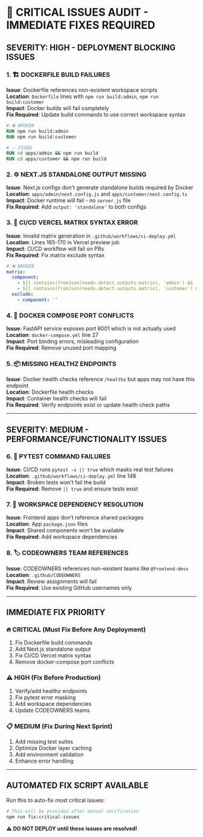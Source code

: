 # 🚨 **CRITICAL ISSUES AUDIT - IMMEDIATE FIXES REQUIRED**

## **SEVERITY: HIGH - DEPLOYMENT BLOCKING ISSUES**

### **1. 🏗️ DOCKERFILE BUILD FAILURES**

**Issue**: Dockerfile references non-existent workspace scripts  
**Location**: `Dockerfile` lines with `npm run build:admin`, `npm run build:customer`  
**Impact**: Docker builds will fail completely  
**Fix Required**: Update build commands to use correct workspace syntax

```dockerfile
# ❌ BROKEN
RUN npm run build:admin
RUN npm run build:customer

# ✅ FIXED
RUN cd apps/admin && npm run build
RUN cd apps/customer && npm run build
```

### **2. ⚙️ NEXT.JS STANDALONE OUTPUT MISSING**

**Issue**: Next.js configs don't generate standalone builds required by Docker  
**Location**: `apps/admin/next.config.js` and `apps/customer/next.config.ts`  
**Impact**: Docker runtime will fail - no `server.js` file  
**Fix Required**: Add `output: 'standalone'` to both configs

### **3. 🔧 CI/CD VERCEL MATRIX SYNTAX ERROR**

**Issue**: Invalid matrix generation in `.github/workflows/ci-deploy.yml`  
**Location**: Lines 165-170 in Vercel preview job  
**Impact**: CI/CD workflow will fail on PRs  
**Fix Required**: Fix matrix exclude syntax

```yaml
# ❌ BROKEN
matrix:
  component: 
    - ${{ contains(fromJson(needs.detect.outputs.matrix), 'admin') && 'admin' || '' }}
    - ${{ contains(fromJson(needs.detect.outputs.matrix), 'customer') && 'customer' || '' }}
  exclude:
    - component: ''
```

### **4. 🐳 DOCKER COMPOSE PORT CONFLICTS**

**Issue**: FastAPI service exposes port 8001 which is not actually used  
**Location**: `docker-compose.yml` line 27  
**Impact**: Port binding errors, misleading configuration  
**Fix Required**: Remove unused port mapping

### **5. 📦 MISSING HEALTHZ ENDPOINTS**

**Issue**: Docker health checks reference `/healthz` but apps may not have this endpoint  
**Location**: Dockerfile health checks  
**Impact**: Container health checks will fail  
**Fix Required**: Verify endpoints exist or update health check paths

---

## **SEVERITY: MEDIUM - PERFORMANCE/FUNCTIONALITY ISSUES**

### **6. 🧪 PYTEST COMMAND FAILURES**

**Issue**: CI/CD runs `pytest -v || true` which masks real test failures  
**Location**: `.github/workflows/ci-deploy.yml` line 148  
**Impact**: Broken tests won't fail the build  
**Fix Required**: Remove `|| true` and ensure tests exist

### **7. 🔗 WORKSPACE DEPENDENCY RESOLUTION**

**Issue**: Frontend apps don't reference shared packages  
**Location**: App `package.json` files  
**Impact**: Shared components won't be available  
**Fix Required**: Add workspace dependencies

### **8. 🏷️ CODEOWNERS TEAM REFERENCES**

**Issue**: CODEOWNERS references non-existent teams like `@frontend-devs`  
**Location**: `.github/CODEOWNERS`  
**Impact**: Review assignments will fail  
**Fix Required**: Use existing GitHub usernames only

---

## **IMMEDIATE FIX PRIORITY**

### **🔥 CRITICAL (Must Fix Before Any Deployment)**
1. Fix Dockerfile build commands
2. Add Next.js standalone output
3. Fix CI/CD Vercel matrix syntax
4. Remove docker-compose port conflicts

### **⚠️ HIGH (Fix Before Production)**
1. Verify/add healthz endpoints
2. Fix pytest error masking
3. Add workspace dependencies
4. Update CODEOWNERS teams

### **📋 MEDIUM (Fix During Next Sprint)**
1. Add missing test suites
2. Optimize Docker layer caching
3. Add environment validation
4. Enhance error handling

---

## **AUTOMATED FIX SCRIPT AVAILABLE**

Run this to auto-fix most critical issues:
```bash
# This will be provided after manual verification
npm run fix:critical-issues
```

**⚠️ DO NOT DEPLOY until these issues are resolved!**